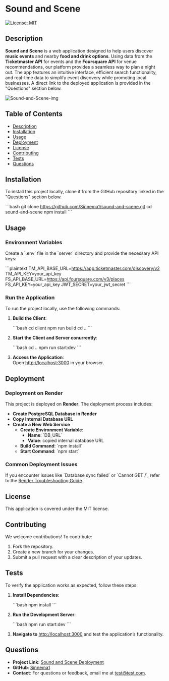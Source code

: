 # Sound and Scene

[![License: MIT](https://img.shields.io/badge/License-MIT-yellow.svg)](https://opensource.org/licenses/MIT)

## Description

**Sound and Scene** is a web application designed to help users discover **music events** and nearby **food and drink options**. Using data from the **Ticketmaster API** for events and the **Foursquare API** for venue recommendations, our platform provides a seamless way to plan a night out. The app features an intuitive interface, efficient search functionality, and real-time data to simplify event discovery while promoting local businesses. A direct link to the deployed application is provided in the "Questions" section below.

![Sound-and-Scene-img](https://via.placeholder.com/600x400)

## Table of Contents

- [Description](#description)
- [Installation](#installation)
- [Usage](#usage)
- [Deployment](#deployment)
- [License](#license)
- [Contributing](#contributing)
- [Tests](#tests)
- [Questions](#questions)

## Installation

To install this project locally, clone it from the GitHub repository linked in the "Questions" section below.

\`\`\`bash
git clone https://github.com/Sinnema1/sound-and-scene.git
cd sound-and-scene
npm install
\`\`\`

## Usage

### Environment Variables

Create a \`.env\` file in the \`server\` directory and provide the necessary API keys:

\`\`\`plaintext
TM_API_BASE_URL=https://app.ticketmaster.com/discovery/v2
TM_API_KEY=your_api_key
FS_API_BASE_URL=https://api.foursquare.com/v3/places
FS_API_KEY=your_api_key
JWT_SECRET=your_jwt_secret
\`\`\`

### Run the Application

To run the project locally, use the following commands:

1. **Build the Client**:

   \`\`\`bash
   cd client
   npm run build
   cd ..
   \`\`\`

2. **Start the Client and Server conurrently**:

   \`\`\`bash
   cd ..
   npm run start:dev
   \`\`\`

4. **Access the Application**:  
   Open [http://localhost:3000](http://localhost:3000) in your browser.

## Deployment

### Deployment on Render

This project is deployed on **Render**. The deployment process includes:

- **Create PostgreSQL Database in Render**
- **Copy Internal Database URL**
- **Create a New Web Service**
  - **Create Environment Variable**:
    - **Name**: \`DB_URL`
    - **Value**: copied internal database URL
  - **Build Command**: \`npm install`
  - **Start Command**: \`npm start\`

### Common Deployment Issues

If you encounter issues like \`Database sync failed\` or \`Cannot GET /\`, refer to the [Render Troubleshooting Guide](https://render.com/docs/troubleshooting-deploys).

## License

This application is covered under the MIT license.

## Contributing

We welcome contributions! To contribute:

1. Fork the repository.
2. Create a new branch for your changes.
3. Submit a pull request with a clear description of your updates.

## Tests

To verify the application works as expected, follow these steps:

1. **Install Dependencies**:

   \`\`\`bash
   npm install
   \`\`\`

2. **Run the Development Server**:

   \`\`\`bash
   npm run start:dev
   \`\`\`

3. **Navigate to** [http://localhost:3000](http://localhost:3000) and test the application’s functionality.

## Questions

- **Project Link**: [Sound and Scene Deployment](https://sound-and-scene.onrender.com)
- **GitHub**: [Sinnema1](https://github.com/Sinnema1)
- **Contact**: For questions or feedback, email me at [test@test.com](mailto:test@test.com).
